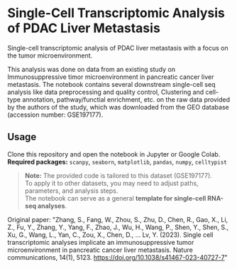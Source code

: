 # Single-Cell Transcriptomic Analysis of PDAC Liver Metastasis
Single-cell transcriptomic analysis of PDAC liver metastasis with a focus on the tumor microenvironment.

This analysis was done on data from an existing study on Immunosuppressive timor microenvironment in pancreatic cancer liver metastasis. The notebook contains several downstream single-cell seq analysis like data preprocessing and quality control, Clustering and cell-type annotation, pathway/functial enrichment, etc. on the raw data provided by the authors of the study, which was downloaded from the GEO database (accession number: GSE197177). 

## Usage

Clone this repository and open the notebook in Jupyter or Google Colab.  
**Required packages:** `scanpy`, `seaborn`, `matplotlib`, `pandas`, `numpy`, `celltypist`

> **Note:** The provided code is tailored to this dataset (GSE197177).  
> To apply it to other datasets, you may need to adjust paths, parameters, and analysis steps.  
> The notebook can serve as a general **template for single-cell RNA-seq analyses**.

Original paper: "Zhang, S., Fang, W., Zhou, S., Zhu, D., Chen, R., Gao, X., Li, Z., Fu, Y., Zhang, Y., Yang, F., Zhao, J., Wu, H., Wang, P., Shen, Y., Shen, S., Xu, G., Wang, L., Yan, C., Zou, X., Chen, D., … Lv, Y. (2023). Single cell transcriptomic analyses implicate an immunosuppressive tumor microenvironment in pancreatic cancer liver metastasis. Nature communications, 14(1), 5123. https://doi.org/10.1038/s41467-023-40727-7"
